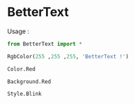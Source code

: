# BetterText

Usage :

```python
from BetterText import *

RgbColor(255 ,255 ,255, 'BetterText !')

Color.Red

Background.Red

Style.Blink
```